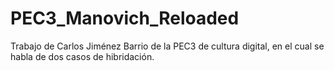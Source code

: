 # PEC3_Manovich_Reloaded
Trabajo de Carlos Jiménez Barrio de la PEC3 de cultura digital, en el cual se habla de dos casos de hibridación.
